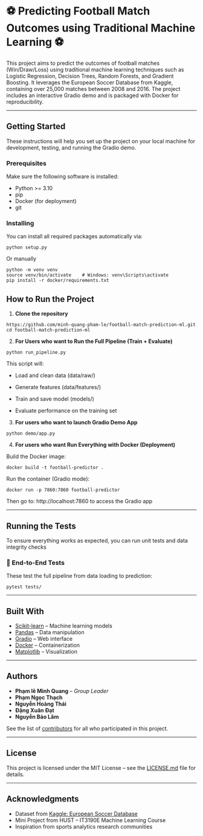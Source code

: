 # ⚽ Predicting Football Match Outcomes using Traditional Machine Learning ⚽

This project aims to predict the outcomes of football matches (Win/Draw/Loss) using traditional machine learning techniques such as Logistic Regression, Decision Trees, Random Forests, and Gradient Boosting. It leverages the European Soccer Database from Kaggle, containing over 25,000 matches between 2008 and 2016. The project includes an interactive Gradio demo and is packaged with Docker for reproducibility.

---

## Getting Started

These instructions will help you set up the project on your local machine for development, testing, and running the Gradio demo.

### Prerequisites

Make sure the following software is installed:

- Python >= 3.10  
- pip  
- Docker (for deployment)  
- git  

### Installing

You can install all required packages automatically via:

```
python setup.py
```

Or manually

```
python -m venv venv
source venv/bin/activate    # Windows: venv\Scripts\activate
pip install -r docker/requirements.txt
```

## How to Run the Project

1. **Clone the repository**

```
https://github.com/minh-quang-pham-le/football-match-prediction-ml.git
cd football-match-prediction-ml
```

2. **For Users who want to Run the Full Pipeline (Train + Evaluate)**

```
python run_pipeline.py
```
This script will:

- Load and clean data (data/raw/)

- Generate features (data/features/)

- Train and save model (models/)

- Evaluate performance on the training set
  

3. **For users who want to launch Gradio Demo App**

```
python demo/app.py
```

4. **For users who want Run Everything with Docker (Deployment)**

Build the Docker image:
```
docker build -t football-predictor .
```
Run the container (Gradio mode):
```
docker run -p 7860:7860 football-predictor
```
Then go to: http://localhost:7860 to access the Gradio app

---

## Running the Tests

To ensure everything works as expected, you can run unit tests and data integrity checks

### 🧪 End-to-End Tests

These test the full pipeline from data loading to prediction:

```
pytest tests/
```

---

## Built With

- [Scikit-learn](https://scikit-learn.org/) – Machine learning models  
- [Pandas](https://pandas.pydata.org/) – Data manipulation  
- [Gradio](https://gradio.app/) – Web interface  
- [Docker](https://www.docker.com/) – Containerization  
- [Matplotlib](https://matplotlib.org/) – Visualization  

---

## Authors

- **Phạm lê Minh Quang** – *Group Leader*  
- **Phạm Ngọc Thạch**  
- **Nguyễn Hoàng Thái** 
- **Đặng Xuân Đạt** 
- **Nguyễn Bảo Lâm** 

See the list of [contributors](https://github.com/minh-quang-pham-le/Football-Match-Prediction-ML/contributors) for all who participated in this project.

---

## License

This project is licensed under the MIT License – see the [LICENSE.md](LICENSE.md) file for details.

---

## Acknowledgments

- Dataset from [Kaggle: European Soccer Database](https://www.kaggle.com/datasets/hugomathien/soccer)  
- Mini Project from HUST – IT3190E Machine Learning Course  
- Inspiration from sports analytics research communities  
